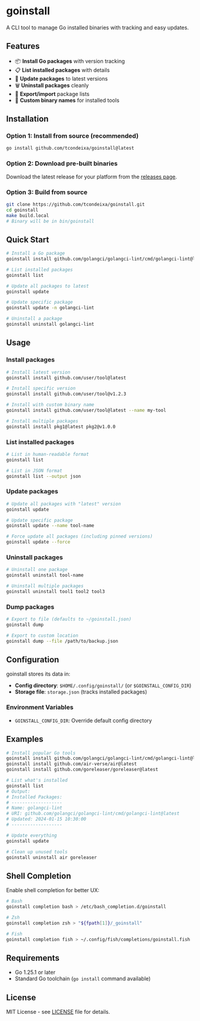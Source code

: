 # goinstall

A CLI tool to manage Go installed binaries with tracking and easy updates.

## Features

- 📦 **Install Go packages** with version tracking
- 📋 **List installed packages** with details
- 🔄 **Update packages** to latest versions
- 🗑️ **Uninstall packages** cleanly
- 💾 **Export/import** package lists
- 🎯 **Custom binary names** for installed tools

## Installation

### Option 1: Install from source (recommended)

```bash
go install github.com/tcondeixa/goinstall@latest
```

### Option 2: Download pre-built binaries

Download the latest release for your platform from the [releases page](https://github.com/tcondeixa/goinstall/releases).

### Option 3: Build from source

```bash
git clone https://github.com/tcondeixa/goinstall.git
cd goinstall
make build.local
# Binary will be in bin/goinstall
```

## Quick Start

```bash
# Install a Go package
goinstall install github.com/golangci/golangci-lint/cmd/golangci-lint@latest

# List installed packages
goinstall list

# Update all packages to latest
goinstall update

# Update specific package
goinstall update -n golangci-lint

# Uninstall a package
goinstall uninstall golangci-lint
```

## Usage

### Install packages

```bash
# Install latest version
goinstall install github.com/user/tool@latest

# Install specific version
goinstall install github.com/user/tool@v1.2.3

# Install with custom binary name
goinstall install github.com/user/tool@latest --name my-tool

# Install multiple packages
goinstall install pkg1@latest pkg2@v1.0.0
```

### List installed packages

```bash
# List in human-readable format
goinstall list

# List in JSON format
goinstall list --output json
```

### Update packages

```bash
# Update all packages with "latest" version
goinstall update

# Update specific package
goinstall update --name tool-name

# Force update all packages (including pinned versions)
goinstall update --force
```

### Uninstall packages

```bash
# Uninstall one package
goinstall uninstall tool-name

# Uninstall multiple packages
goinstall uninstall tool1 tool2 tool3
```

### Dump packages

```bash
# Export to file (defaults to ~/goinstall.json)
goinstall dump

# Export to custom location
goinstall dump --file /path/to/backup.json
```

## Configuration

goinstall stores its data in:

- **Config directory**: `$HOME/.config/goinstall/` (or `$GOINSTALL_CONFIG_DIR`)
- **Storage file**: `storage.json` (tracks installed packages)

### Environment Variables

- `GOINSTALL_CONFIG_DIR`: Override default config directory

## Examples

```bash
# Install popular Go tools
goinstall install github.com/golangci/golangci-lint/cmd/golangci-lint@latest
goinstall install github.com/air-verse/air@latest
goinstall install github.com/goreleaser/goreleaser@latest

# List what's installed
goinstall list
# Output:
# Installed Packages:
# -------------------
# Name: golangci-lint
# URI: github.com/golangci/golangci-lint/cmd/golangci-lint@latest
# Updated: 2024-01-15 10:30:00
# -------------------

# Update everything
goinstall update

# Clean up unused tools
goinstall uninstall air goreleaser
```

## Shell Completion

Enable shell completion for better UX:

```bash
# Bash
goinstall completion bash > /etc/bash_completion.d/goinstall

# Zsh
goinstall completion zsh > "${fpath[1]}/_goinstall"

# Fish
goinstall completion fish > ~/.config/fish/completions/goinstall.fish
```

## Requirements

- Go 1.25.1 or later
- Standard Go toolchain (`go install` command available)

## License

MIT License - see [LICENSE](LICENSE) file for details.
